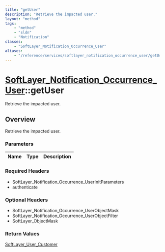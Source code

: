 ```yaml
---
title: "getUser"
description: "Retrieve the impacted user."
layout: "method"
tags:
    - "method"
    - "sldn"
    - "Notification"
classes:
    - "SoftLayer_Notification_Occurrence_User"
aliases:
    - "/reference/services/softlayer_notification_occurrence_user/getUser"
---
```

# [SoftLayer_Notification_Occurrence_User](/reference/services/SoftLayer_Notification_Occurrence_User)::getUser

Retrieve the impacted user.


## Overview 
Retrieve the impacted user.

### Parameters 
|Name | Type | Description |
| --- | --- | --- |


### Required Headers
* SoftLayer_Notification_Occurrence_UserInitParameters
* authenticate

### Optional Headers
* SoftLayer_Notification_Occurrence_UserObjectMask
* SoftLayer_Notification_Occurrence_UserObjectFilter
* SoftLayer_ObjectMask

### Return Values
<a href='/reference/datatypes/SoftLayer_User_Customer'>SoftLayer_User_Customer </a>

